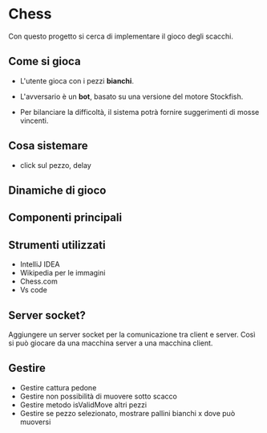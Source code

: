 # Chess
Con questo progetto si cerca di implementare il gioco degli scacchi.

## Come si gioca
- L'utente gioca con i pezzi **bianchi**.

- L'avversario è un **bot**, basato su una versione del motore Stockfish.

- Per bilanciare la difficoltà, il sistema potrà fornire suggerimenti di mosse vincenti.

## Cosa sistemare
- click sul pezzo, delay

## Dinamiche di gioco

## Componenti principali

## Strumenti utilizzati
- IntelliJ IDEA
- Wikipedia per le immagini
- Chess.com 
- Vs code


## Server socket?
Aggiungere un server socket per la comunicazione tra client e server.
Così si può giocare da una macchina server a una macchina client.


## Gestire
- Gestire cattura pedone
- Gestire non possibilità di muovere sotto scacco
- Gestire metodo isValidMove altri pezzi
- Gestire se pezzo selezionato, mostrare pallini bianchi x dove può muoversi

